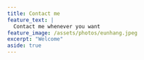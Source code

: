 ```yaml
---
title: Contact me
feature_text: |
  Contact me whenever you want
feature_image: /assets/photos/eunhang.jpeg
excerpt: "Welcome"
aside: true
---
```


<img src="/assets/photos/hyehua_my_photo.jpeg" alt="">

